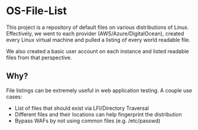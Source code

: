 # OS-File-List
This project is a repository of default files on various distributions of Linux. Effectively, we went to each provider (AWS/Azure/DigitalOcean), created every Linux virtual machine and pulled a listing of every world readable file.

We also created a basic user account on each instance and listed readable files from that perspective.

## Why?
File listings can be extremely useful in web application testing. A couple use cases:
 - List of files that should exist via LFI/Directory Traversal
 - Different files and their locations can help fingerprint the distribution
 - Bypass WAFs by not using common files (e.g. /etc/passwd)
